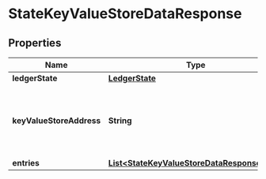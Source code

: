 

# StateKeyValueStoreDataResponse


## Properties

| Name | Type | Description | Notes |
|------------ | ------------- | ------------- | -------------|
|**ledgerState** | [**LedgerState**](LedgerState.md) |  |  |
|**keyValueStoreAddress** | **String** | Bech32m-encoded human readable version of the address. |  |
|**entries** | [**List&lt;StateKeyValueStoreDataResponseItem&gt;**](StateKeyValueStoreDataResponseItem.md) |  |  |



